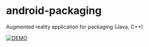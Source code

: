 android-packaging
=================

Augmented reality application for packaging (Java, C++)

[![DEMO](http://img.youtube.com/vi/chsHh0pEhzw/0.jpg)](http://www.youtube.com/watch?v=chsHh0pEhzw)
